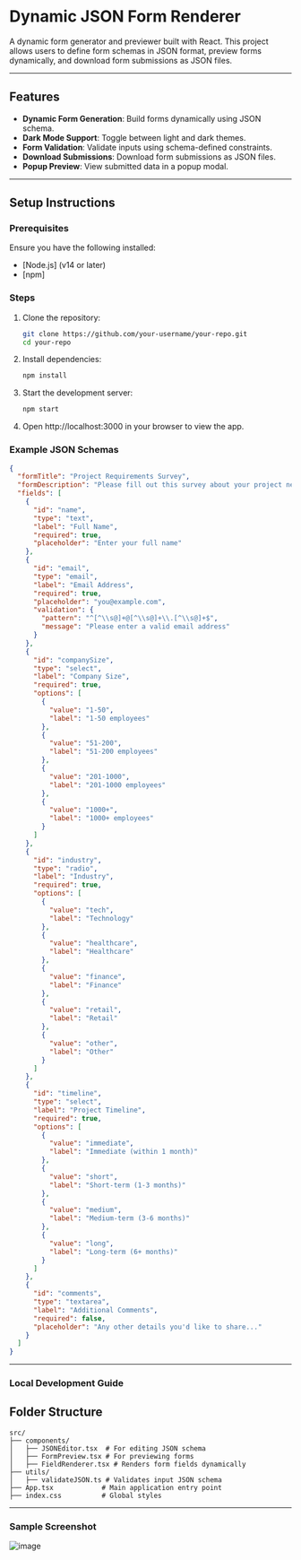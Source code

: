 # Dynamic JSON Form Renderer

A dynamic form generator and previewer built with React. This project allows users to define form schemas in JSON format, preview forms dynamically, and download form submissions as JSON files.

---

## Features
- **Dynamic Form Generation**: Build forms dynamically using JSON schema.
- **Dark Mode Support**: Toggle between light and dark themes.
- **Form Validation**: Validate inputs using schema-defined constraints.
- **Download Submissions**: Download form submissions as JSON files.
- **Popup Preview**: View submitted data in a popup modal.

---

## Setup Instructions

### Prerequisites
Ensure you have the following installed:
- [Node.js] (v14 or later)
- [npm] 

### Steps
1. Clone the repository:
   ```bash
   git clone https://github.com/your-username/your-repo.git
   cd your-repo

2. Install dependencies:
   ```bash
   npm install

3. Start the development server:
   ```bash
   npm start

4. Open http://localhost:3000 in your browser to view the app.

### Example JSON Schemas
   ```json
   {
     "formTitle": "Project Requirements Survey",
     "formDescription": "Please fill out this survey about your project needs",
     "fields": [
       {
         "id": "name",
         "type": "text",
         "label": "Full Name",
         "required": true,
         "placeholder": "Enter your full name"
       },
       {
         "id": "email",
         "type": "email",
         "label": "Email Address",
         "required": true,
         "placeholder": "you@example.com",
         "validation": {
           "pattern": "^[^\\s@]+@[^\\s@]+\\.[^\\s@]+$",
           "message": "Please enter a valid email address"
         }
       },
       {
         "id": "companySize",
         "type": "select",
         "label": "Company Size",
         "required": true,
         "options": [
           {
             "value": "1-50",
             "label": "1-50 employees"
           },
           {
             "value": "51-200",
             "label": "51-200 employees"
           },
           {
             "value": "201-1000",
             "label": "201-1000 employees"
           },
           {
             "value": "1000+",
             "label": "1000+ employees"
           }
         ]
       },
       {
         "id": "industry",
         "type": "radio",
         "label": "Industry",
         "required": true,
         "options": [
           {
             "value": "tech",
             "label": "Technology"
           },
           {
             "value": "healthcare",
             "label": "Healthcare"
           },
           {
             "value": "finance",
             "label": "Finance"
           },
           {
             "value": "retail",
             "label": "Retail"
           },
           {
             "value": "other",
             "label": "Other"
           }
         ]
       },
       {
         "id": "timeline",
         "type": "select",
         "label": "Project Timeline",
         "required": true,
         "options": [
           {
             "value": "immediate",
             "label": "Immediate (within 1 month)"
           },
           {
             "value": "short",
             "label": "Short-term (1-3 months)"
           },
           {
             "value": "medium",
             "label": "Medium-term (3-6 months)"
           },
           {
             "value": "long",
             "label": "Long-term (6+ months)"
           }
         ]
       },
       {
         "id": "comments",
         "type": "textarea",
         "label": "Additional Comments",
         "required": false,
         "placeholder": "Any other details you'd like to share..."
       }
     ]
   }
```

---

### Local Development Guide

## Folder Structure
```grapghql
src/
├── components/
│   ├── JSONEditor.tsx  # For editing JSON schema
│   ├── FormPreview.tsx # For previewing forms
│   ├── FieldRenderer.tsx # Renders form fields dynamically
├── utils/
│   ├── validateJSON.ts # Validates input JSON schema
├── App.tsx            # Main application entry point
├── index.css          # Global styles
```

---

### Sample Screenshot

![image](https://github.com/user-attachments/assets/32afe09c-fb05-42fc-a7c0-b5f970df4148)


